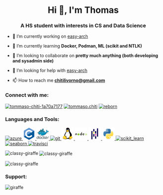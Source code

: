 <h1 align="center">Hi 👋, I'm Thomas</h1>
<h3 align="center">A HS student with interests in CS and Data Science</h3>

- 🔭 I’m currently working on [easy-arch](https://github.com/classy-giraffe/easy-arch)

- 🌱 I’m currently learning **Docker, Podman, ML (scikit and NTLK)**

- 👯 I’m looking to collaborate on **pretty much anything (both developing and sysadmin side)**

- 🤝 I’m looking for help with [easy-arch](https://github.com/classy-giraffe/easy-arch)

- 📫 How to reach me **chitilivorno@gmail.com**

<h3 align="left">Connect with me:</h3>
<p align="left">
<a href="https://linkedin.com/in/tommaso-chiti-1a70a7177" target="blank"><img align="center" src="https://raw.githubusercontent.com/rahuldkjain/github-profile-readme-generator/master/src/images/icons/Social/linked-in-alt.svg" alt="tommaso-chiti-1a70a7177" height="30" width="40" /></a>
<a href="https://instagram.com/tommaso.chiti" target="blank"><img align="center" src="https://raw.githubusercontent.com/rahuldkjain/github-profile-readme-generator/master/src/images/icons/Social/instagram.svg" alt="tommaso.chiti" height="30" width="40" /></a>
<a href="https://discord.gg/reborn" target="blank"><img align="center" src="https://raw.githubusercontent.com/rahuldkjain/github-profile-readme-generator/master/src/images/icons/Social/discord.svg" alt="reborn" height="30" width="40" /></a>
</p>

<h3 align="left">Languages and Tools:</h3>
<p align="left"> <a href="https://azure.microsoft.com/en-in/" target="_blank" rel="noreferrer"> <img src="https://www.vectorlogo.zone/logos/microsoft_azure/microsoft_azure-icon.svg" alt="azure" width="40" height="40"/> </a> <a href="https://www.cprogramming.com/" target="_blank" rel="noreferrer"> <img src="https://raw.githubusercontent.com/devicons/devicon/master/icons/c/c-original.svg" alt="c" width="40" height="40"/> </a> <a href="https://www.docker.com/" target="_blank" rel="noreferrer"> <img src="https://raw.githubusercontent.com/devicons/devicon/master/icons/docker/docker-original-wordmark.svg" alt="docker" width="40" height="40"/> </a> <a href="https://git-scm.com/" target="_blank" rel="noreferrer"> <img src="https://www.vectorlogo.zone/logos/git-scm/git-scm-icon.svg" alt="git" width="40" height="40"/> </a> <a href="https://www.linux.org/" target="_blank" rel="noreferrer"> <img src="https://raw.githubusercontent.com/devicons/devicon/master/icons/linux/linux-original.svg" alt="linux" width="40" height="40"/> </a> <a href="https://nodejs.org" target="_blank" rel="noreferrer"> <img src="https://raw.githubusercontent.com/devicons/devicon/master/icons/nodejs/nodejs-original-wordmark.svg" alt="nodejs" width="40" height="40"/> </a> <a href="https://pandas.pydata.org/" target="_blank" rel="noreferrer"> <img src="https://raw.githubusercontent.com/devicons/devicon/2ae2a900d2f041da66e950e4d48052658d850630/icons/pandas/pandas-original.svg" alt="pandas" width="40" height="40"/> </a> <a href="https://www.python.org" target="_blank" rel="noreferrer"> <img src="https://raw.githubusercontent.com/devicons/devicon/master/icons/python/python-original.svg" alt="python" width="40" height="40"/> </a> <a href="https://scikit-learn.org/" target="_blank" rel="noreferrer"> <img src="https://upload.wikimedia.org/wikipedia/commons/0/05/Scikit_learn_logo_small.svg" alt="scikit_learn" width="40" height="40"/> </a> <a href="https://seaborn.pydata.org/" target="_blank" rel="noreferrer"> <img src="https://seaborn.pydata.org/_images/logo-mark-lightbg.svg" alt="seaborn" width="40" height="40"/> </a> <a href="https://travis-ci.org" target="_blank" rel="noreferrer"> <img src="https://www.vectorlogo.zone/logos/travis-ci/travis-ci-icon.svg" alt="travisci" width="40" height="40"/> </a> </p>

<p><img align="left" src="https://github-readme-stats.vercel.app/api/top-langs?username=classy-giraffe&show_icons=true&locale=en&layout=compact" alt="classy-giraffe" /></p>

<p>&nbsp;<img align="center" src="https://github-readme-stats.vercel.app/api?username=classy-giraffe&show_icons=true&locale=en" alt="classy-giraffe" /></p>

<p><img align="center" src="https://github-readme-streak-stats.herokuapp.com/?user=classy-giraffe&" alt="classy-giraffe" /></p>

<h3 align="left">Support:</h3>
<p><a href="https://www.buymeacoffee.com/giraffe"> <img align="left" src="https://cdn.buymeacoffee.com/buttons/v2/default-yellow.png" height="50" width="210" alt="giraffe" /></a></p><br><br>
